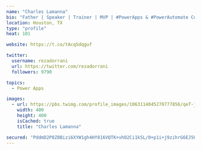 ```yaml
---
name: "Charles Lamanna"
bio: "Father | Speaker | Trainer | MVP | #PowerApps & #PowerAutomate Community Super User | YouTuber Right-pointing triangle http://youtube.com/c/rezadorrani | Learn - Share - Clockwise rightwards and leftwards open circle arrows"
location: Houston, TX
type: "profile"
heat: 101

website: https://t.co/tAcqSdqguf

twitter:
  username: rezadorrani
  url: https://twitter.com/rezadorrani
  followers: 9790

topics:
  - Power Apps

images:
  - url: https://pbs.twimg.com/profile_images/1063114045270777856/qeT-jpWr_400x400.jpg
    width: 400
    height: 400
    isCached: true
    title: "Charles Lamanna"

secured: "PddmD2P8Z0Bizi6XYW1gh4HY816VQTK+vhO2Ci1kSL/0+p1i+j9zihrG6EJ5Q8qZdar1rkagt7R6n3/9cHjlVB/s2okdjgH3LZgNt28xpcPxe9jm6I3y+o6Fj59y5RyDmACZTiINWBAjS4bgEvfQW6PkWEWx8BWanbe4emkfB23w/SHtqogkZZLsEuUXBiVFYreneQmGLuLOrq9KMDylxE0Lhr2kdZoGl7CqwLJeMJTjqJFuRCJ3Jl3zeqY0VD/EBBn0nHUEnLy94dpZkt9qaaZCkfsXrso2Rsgoi5HHKOtJwQBJOX3GWGAnxAPZUVnLXc8radBEFIl8bOPb0bNTM5yh2LwOugPKO+9G9QPYDkvpZMpNM9tfn10S8WuLFrbOMSTR28cIMuF/ghyXU0IxK63NiekKdaKmXrVv4TLALs4=;Rys9ldSgfPkF1G9LzGpu+w=="
---
```


